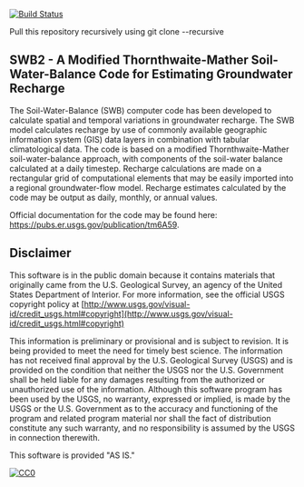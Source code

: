 [![Build Status](https://travis-ci.org/smwesten-usgs/swb2.svg?branch=master)](https://travis-ci.org/smwesten-usgs/swb2)

Pull this repository recursively using
git clone --recursive

SWB2 - A Modified Thornthwaite-Mather Soil-Water-Balance Code for Estimating Groundwater Recharge
------------------------------------------------------------------------------------------------

The Soil-Water-Balance (SWB) computer code has been developed to calculate spatial and temporal
 variations in groundwater recharge. The SWB model calculates recharge by use of commonly available
 geographic information system (GIS) data layers in combination with tabular climatological data.
The code is based on a modified Thornthwaite-Mather soil-water-balance approach, with
components of the soil-water balance calculated at a daily timestep.
Recharge calculations are made on a rectangular grid of computational elements that may be
easily imported into a regional groundwater-flow model. Recharge estimates calculated by
 the code may be output as daily, monthly, or annual values.

Official documentation for the code may be found here: https://pubs.er.usgs.gov/publication/tm6A59.


Disclaimer
----------
This software is in the public domain because it contains materials that originally came from the U.S. Geological Survey, an agency of the United States Department of Interior. For more information, see the official USGS copyright policy at [http://www.usgs.gov/visual-id/credit_usgs.html#copyright](http://www.usgs.gov/visual-id/credit_usgs.html#copyright)

This information is preliminary or provisional and is subject to revision. It is being provided to meet the need for timely best science. The information has not received final approval by the U.S. Geological Survey (USGS) and is provided on the condition that neither the USGS nor the U.S. Government shall be held liable for any damages resulting from the authorized or unauthorized use of the information. Although this software program has been used by the USGS, no warranty, expressed or implied, is made by the USGS or the U.S. Government as to the accuracy and functioning of the program and related program material nor shall the fact of distribution constitute any such warranty, and no responsibility is assumed by the USGS in connection therewith.

This software is provided "AS IS."


 [
    ![CC0](http://i.creativecommons.org/p/zero/1.0/88x31.png)
  ](http://creativecommons.org/publicdomain/zero/1.0/)
